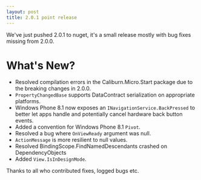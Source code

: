 ```yaml
---
layout: post
title: 2.0.1 point release
---
```


We've just pushed 2.0.1 to nuget, it's a small release mostly with bug fixes missing from 2.0.0.

# What's New?

- Resolved compilation errors in the Caliburn.Micro.Start package due to the breaking changes in 2.0.0.
- `PropertyChangedBase` supports DataContract serialization on appropriate platforms.
- Windows Phone 8.1 now exposes an `INavigationService.BackPressed` to better let apps handle and potentially cancel hardware back button events.
- Added a convention for Windows Phone 8.1 `Pivot`.
- Resolved a bug where `OnViewReady` argument was null.
- `ActionMessage` is more resilient to null values.
- Resolved BindingScope.FindNamedDescendants crashed on DependencyObjects
- Added `View.IsInDesignMode`.

Thanks to all who contributed fixes, logged bugs etc.